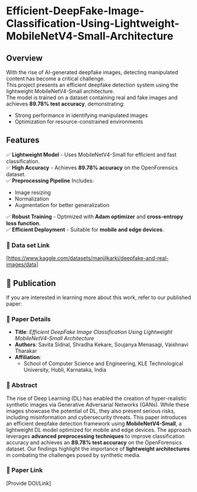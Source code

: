 # Efficient-DeepFake-Image-Classification-Using-Lightweight-MobileNetV4-Small-Architecture  

## Overview  
With the rise of AI-generated deepfake images, detecting manipulated content has become a critical challenge.  
This project presents an efficient deepfake detection system using the lightweight MobileNetV4-Small architecture.  
The model is trained on a dataset containing real and fake images and achieves **89.78% test accuracy**, demonstrating:  
- Strong performance in identifying manipulated images  
- Optimization for resource-constrained environments  

## Features  
✅ **Lightweight Model** - Uses MobileNetV4-Small for efficient and fast classification.  
✅ **High Accuracy** - Achieves **89.78% accuracy** on the OpenForensics dataset.  
✅ **Preprocessing Pipeline** 
    Includes:  
  - Image resizing  
  - Normalization  
  - Augmentation for better generalization  

✅ **Robust Training** - Optimized with **Adam optimizer** and **cross-entropy loss function**.  
✅ **Efficient Deployment** - Suitable for **mobile and edge devices**.  

### 📌 Data set Link  
[https://www.kaggle.com/datasets/manjilkarki/deepfake-and-real-images/data]  

## 📄 Publication  

If you are interested in learning more about this work, refer to our published paper:  

### 📌 Paper Details  
- **Title**: *Efficient DeepFake Image Classification Using Lightweight MobileNetV4-Small Architecture*  
- **Authors**: Savita Sidnal, Shradha Kekare, Soujanya Menasagi, Vaishnavi Tharakar   
- **Affiliation**:  
  - School of Computer Science and Engineering, KLE Technological University, Hubli, Karnataka, India
    
### 📌 Abstract  
The rise of Deep Learning (DL) has enabled the creation of hyper-realistic synthetic images via Generative Adversarial Networks (GANs). While these images showcase the potential of DL, they also present serious risks, including misinformation and cybersecurity threats. This paper introduces an efficient deepfake detection framework using **MobileNetV4-Small**, a lightweight DL model optimized for mobile and edge devices. The approach leverages **advanced preprocessing techniques** to improve classification accuracy and achieves an **89.78% test accuracy** on the OpenForensics dataset. Our findings highlight the importance of **lightweight architectures** in combating the challenges posed by synthetic media.  

### 📌 Paper Link  
[Provide DOI/Link]  
